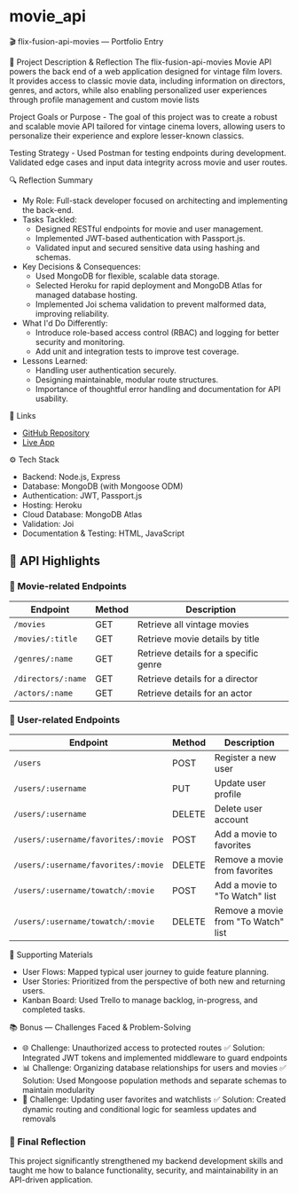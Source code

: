 # movie_api

🎬 flix-fusion-api-movies — Portfolio Entry

🧾 Project Description & Reflection
The flix-fusion-api-movies Movie API powers the back end of a web application designed for vintage film lovers. It provides access to classic movie data, including information on directors, genres, and actors, while also enabling personalized user experiences through profile management and custom movie lists

Project Goals or Purpose
    - The goal of this project was to create a robust and scalable movie API tailored for vintage cinema lovers, allowing users to personalize their experience and explore lesser-known classics.

Testing Strategy
    - Used Postman for testing endpoints during development. Validated edge cases and input data integrity across movie and user routes.

🔍 Reflection Summary
- My Role: Full-stack developer focused on architecting and implementing the back-end.
- Tasks Tackled:
    - Designed RESTful endpoints for movie and user management.
    - Implemented JWT-based authentication with Passport.js.
    - Validated input and secured sensitive data using hashing and schemas.
- Key Decisions & Consequences:
    - Used MongoDB for flexible, scalable data storage.
    - Selected Heroku for rapid deployment and MongoDB Atlas for managed database hosting.
    - Implemented Joi schema validation to prevent malformed data, improving reliability.
- What I'd Do Differently:
    - Introduce role-based access control (RBAC) and logging for better security and monitoring.
    - Add unit and integration tests to improve test coverage.
- Lessons Learned:
    - Handling user authentication securely.
    - Designing maintainable, modular route structures.
    - Importance of thoughtful error handling and documentation for API usability.

🔗 Links
- [GitHub Repository](https://github.com/sagunanathani/movie_api)
- [Live App](https://flix-fusion-api-movies-51cd1c6d37f8.herokuapp.com/)

⚙️ Tech Stack
- Backend: Node.js, Express
- Database: MongoDB (with Mongoose ODM)
- Authentication: JWT, Passport.js
- Hosting: Heroku
- Cloud Database: MongoDB Atlas
- Validation: Joi
- Documentation & Testing: HTML, JavaScript

## 🔧 API Highlights

### 🎥 Movie-related Endpoints

| Endpoint                  | Method | Description                          |
|---------------------------|--------|--------------------------------------|
| `/movies`                 | GET    | Retrieve all vintage movies          |
| `/movies/:title`          | GET    | Retrieve movie details by title      |
| `/genres/:name`           | GET    | Retrieve details for a specific genre|
| `/directors/:name`        | GET    | Retrieve details for a director      |
| `/actors/:name`           | GET    | Retrieve details for an actor        |

### 👤 User-related Endpoints

| Endpoint                                      | Method  | Description                               |
|-----------------------------------------------|---------|-------------------------------------------|
| `/users`                                      | POST    | Register a new user                        |
| `/users/:username`                            | PUT     | Update user profile                        |
| `/users/:username`                            | DELETE  | Delete user account                        |
| `/users/:username/favorites/:movie`           | POST    | Add a movie to favorites                   |
| `/users/:username/favorites/:movie`           | DELETE  | Remove a movie from favorites              |
| `/users/:username/towatch/:movie`             | POST    | Add a movie to "To Watch" list             |
| `/users/:username/towatch/:movie`             | DELETE  | Remove a movie from "To Watch" list        |

🧩 Supporting Materials
- User Flows: Mapped typical user journey to guide feature planning.
- User Stories: Prioritized from the perspective of both new and returning users.
- Kanban Board: Used Trello to manage backlog, in-progress, and completed tasks.

📚 Bonus — Challenges Faced & Problem-Solving
- 🌐 Challenge: Unauthorized access to protected routes
✅ Solution: Integrated JWT tokens and implemented middleware to guard endpoints
- 📊 Challenge: Organizing database relationships for users and movies
✅ Solution: Used Mongoose population methods and separate schemas to maintain modularity
- 🔄 Challenge: Updating user favorites and watchlists
✅ Solution: Created dynamic routing and conditional logic for seamless updates and removals

### 🧠 Final Reflection
This project significantly strengthened my backend development skills and taught me how to balance functionality, security, and maintainability in an API-driven application.





